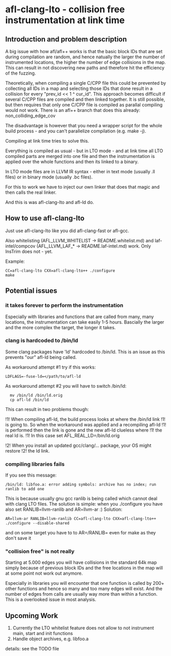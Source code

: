 # afl-clang-lto - collision free instrumentation at link time


## Introduction and problem description

A big issue with how afl/afl++ works is that the basic block IDs that are
set during compilation are random, and hence natually the larger the number
of instrumented locations, the higher the number of edge collisions in the
map. This can result in not discovering new paths and therefore hit the
efficiency of the fuzzing.

Theoretically, when compiling a single C/CPP file this could be prevented
by collecting all IDs in a map and selecting those IDs that done result
in a collision for every "prev_id << 1 ^ cur_id".
This approach becomes difficult if several C/CPP files are compiled and
then linked together.
It is still possible, but then requires that only one C/CPP file is compiled
as parallal compiling would not work.
There is an afl++ branch that does this already: non_colliding_edge_cov

The disadvantage is however that you need a wrapper script for the whole
build process - and you can't parallelize compilation (e.g. make -j).

Compiling at link time tries to solve this.

Everything is compiled as usual - but in LTO mode - and at link time
all LTO compiled parts are merged into one file and then the instrumentation
is applied over the whole functions and then its linked to a binary.

In LTO mode files are in LLVM IR syntax - either in text mode
(usually .ll files) or in binary mode (usually .bc files).

For this to work we have to inject our own linker that does that magic and
then calls the real linker.

And this is was afl-clang-lto and afl-ld do.


## How to use afl-clang-lto

Just use afl-clang-lto like you did afl-clang-fast or afl-gcc.

Also whitelisting (AFL_LLVM_WHITELIST -> README.whitelist.md) and
laf-intel/compcov (AFL_LLVM_LAF_* -> README.laf-intel.md) work.
Only InsTrim does not - yet.

Example:

```
CC=afl-clang-lto CXX=afl-clang-lto++ ./configure
make
```


## Potential issues

### it takes forever to perform the instrumentation

Especially with libraries and functions that are called from many, many
locations, the instrumentation can take easily 1-5 hours.
Bascially the larger and the more complex the target, the longer it takes.

### clang is hardcoded to /bin/ld

Some clang packages have 'ld' hardcoded to /bin/ld. This is an issue as this
prevents "our" afl-ld being called.

As workaround attempt #1 try if this works:
```
LDFLAGS=-fuse-ld=</path/to/afl-ld
```


As workaround attempt #2 you will have to switch /bin/ld:
```
  mv /bin/ld /bin/ld.orig
  cp afl-ld /bin/ld
```
This can result in two problems though:

 !1! When compiling afl-ld, the build process looks at where the /bin/ld link
 !1! is going to. So when the workaround was applied and a recompiling afl-ld
 !1! is performed then the link is gone and the new afl-ld clueless where
 !1! the real ld is.
 !1! In this case set AFL_REAL_LD=/bin/ld.orig

 !2! When you install an updated gcc/clang/... package, your OS might restore
 !2! the ld link.


### compiling libraries fails

If you see this message:
```
/bin/ld: libfoo.a: error adding symbols: archive has no index; run ranlib to add one
```
This is because usually gnu gcc ranlib is being called which cannot deal with clang LTO files.
The solution is simple: when you ./configure you have also set RANLIB=llvm-ranlib and AR=llvm-ar :)
Solution:
```
AR=llvm-ar RANLIB=llvm-ranlib CC=afl-clang-lto CXX=afl-clang-lto++ ./configure --disable-shared
```
and on some target you have to to AR=/RANLIB= even for make as they don't save it

### "collision free" is not really

Starting at 5.000 edges you will have collisions in the standard 64k map
simply because of previous block IDs and the free locations in the map will
at some point not work out anymore.

Especially in libraries you will encounter that one function is called by
200+ other functions and hence so many and too many edges will exist.
And the number of edges from calls are usually way more than within a function.
This is a overlooked issue in most analysis.


## Upcoming Work

1. Currently the LTO whitelist feature does not allow to not instrument main, start and init functions
2. Handle object archives, e.g. libfoo.a

details: see the TODO file
